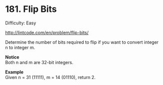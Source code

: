 # 181. Flip Bits

Difficulty: Easy

http://lintcode.com/en/problem/flip-bits/

Determine the number of bits required to flip if you want to convert integer n to integer m.

**Notice**  
Both n and m are 32-bit integers.

**Example**  
Given n = 31 (11111), m = 14 (01110), return 2.
